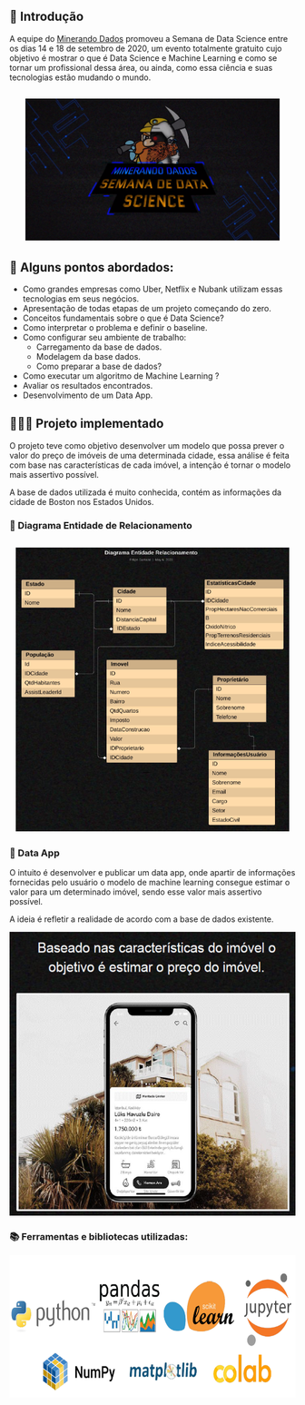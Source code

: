 ## 📌 Introdução
A equipe do [Minerando Dados](https://minerandodados.com.br/) promoveu a Semana de Data Science entre os dias 14 e 18 de setembro de 2020, um evento totalmente gratuito cujo objetivo é mostrar o que é Data Science e Machine Learning e como se tornar um profissional dessa área, ou ainda, como essa ciência e suas tecnologias estão mudando o mundo.

<h2 align="center">
    <img alt="logo" src=".github/logo.png" height="250px" />
</h2>

## 🔗 Alguns pontos abordados:
- Como grandes empresas como Uber, Netflix e Nubank utilizam essas tecnologias em seus negócios.
- Apresentação de todas etapas de um projeto começando do zero.
- Conceitos fundamentais sobre o que é Data Science?
- Como interpretar o problema e definir o baseline.
- Como configurar seu ambiente de trabalho:
    - Carregamento da base de dados.
    - Modelagem da base dados.
    - Como preparar a base de dados?
- Como executar um algoritmo de Machine Learning ?
- Avaliar os resultados encontrados.
- Desenvolvimento de um Data App.

## 👨🏻‍💻 Projeto implementado
O projeto teve como objetivo desenvolver um modelo que possa prever o valor do preço de imóveis de uma determinada cidade, essa análise é feita com base nas características de cada imóvel, a intenção é tornar o modelo mais assertivo possível.

A base de dados utilizada é muito conhecida, contém as informações da cidade de Boston nos Estados Unidos.

### 📝 Diagrama Entidade de Relacionamento
<h2 align="center">
    <img alt="DER" src=".github/DiagramaEntidadeRelacionamento.png" height="500px" />
</h2>

<p align="center">
    <h3>📱 Data App</h3>
    <p>O intuito é desenvolver e publicar um data app, onde apartir de informações fornecidas pelo usuário o modelo de machine learning consegue estimar o valor para um determinado imóvel, sendo esse valor mais assertivo possível.
    
A ideia é refletir a realidade de acordo com a base de dados existente.</p>

</p>
<p align="center">
    <img alt="app" src=".github/imgApp.png" height="500px" />
</p>

<p align="center">
    <h3>📚 Ferramentas e bibliotecas utilizadas:</h3>
</p>    
<p align="center">
    <img alt="FerramentasBiblioteca" src=".github/FerramentasBibliotecas.png" height="250px" />
</p>
